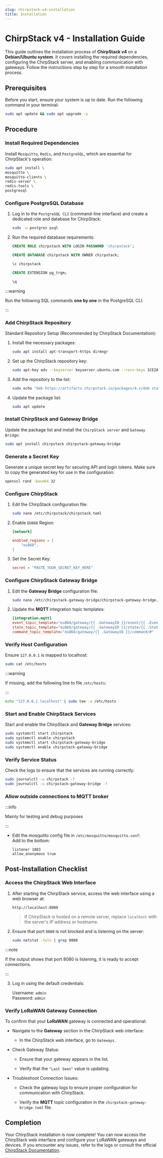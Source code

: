 ```yaml
---
slug: chirpstack-v4-installation
title: Installation
---
```


# ChirpStack v4 - Installation Guide

This guide outlines the installation process of **ChirpStack v4** on a **Debian/Ubuntu system**. It covers installing the required dependencies, configuring the ChirpStack server, and enabling communication with gateways. Follow the instructions step by step for a smooth installation process.

## Prerequisites

Before you start, ensure your system is up to date. Run the following command in your terminal:

```bash
sudo apt update && sudo apt upgrade -y
```

## Procedure

### Install Required Dependencies

Install `Mosquitto`, `Redis`, and `PostgreSQL`, which are essential for ChirpStack's operation:

```bash
sudo apt install \
mosquitto \
mosquitto-clients \
redis-server \
redis-tools \
postgresql
```

### Configure PostgreSQL Database

1. Log in to the `PostgreSQL CLI` (command-line interface) and create a dedicated role and database for ChirpStack:

   ```bash
   sudo -u postgres psql
   ```

2. Run the required database requirements:

   ```sql
   CREATE ROLE chirpstack WITH LOGIN PASSWORD 'chirpstack';

   CREATE DATABASE chirpstack WITH OWNER chirpstack;

   \c chirpstack

   CREATE EXTENSION pg_trgm;

   \q
   ```

  :::warning
  
  Run the following SQL commands **one by one** in the PostgreSQL CLI.
  
  :::

### Add ChirpStack Repository

Standard Repository Setup (Recommended by ChirpStack Documentation):

1. Install the necessary packages:

   ```bash
   sudo apt install apt-transport-https dirmngr
   ```

2. Set up the ChirpStack repository key:

   ```bash
   sudo apt-key adv --keyserver keyserver.ubuntu.com --recv-keys 1CE2AFD36DBCCA00
   ```

3. Add the repository to the list:

   ```bash
   sudo echo "deb https://artifacts.chirpstack.io/packages/4.x/deb stable main" | sudo tee /etc/apt/sources.list.d/chirpstack.list
   ```

4. Update the package list:

   ```bash
   sudo apt update
   ```

### Install ChirpStack and Gateway Bridge

Update the package list and install the `ChirpStack server` and `Gateway Bridge`:

```bash
sudo apt install chirpstack chirpstack-gateway-bridge
```

### Generate a Secret Key

Generate a unique secret key for securing API and login tokens. Make sure to copy the generated key for use in the configuration:

```bash
openssl rand -base64 32
```

### Configure ChirpStack

1. Edit the ChirpStack configuration file:

   ```bash
   sudo nano /etc/chirpstack/chirpstack.toml
   ```

2. Enable `EU868` Region:

   ```toml
   [network]

   enabled_regions = [
       "eu868",
   ]
   ```

3. Set the Secret Key:

   ```toml
   secret = "PASTE_YOUR_SECRET_KEY_HERE"
   ```

### Configure ChirpStack Gateway Bridge

1. Edit the **Gateway Bridge** configuration file:

   ```bash
   sudo nano /etc/chirpstack-gateway-bridge/chirpstack-gateway-bridge.toml
   ```

2. Update the **MQTT** integration topic templates:

   ```toml
   [integration.mqtt]
   event_topic_template="eu868/gateway/{{ .GatewayID }}/event/{{ .EventType }}"
   state_topic_template="eu868/gateway/{{ .GatewayID }}/state/{{ .StateType }}"
   command_topic_template="eu868/gateway/{{ .GatewayID }}/command/#"
   ```

### Verify Host Configuration

Ensure `127.0.0.1` is mapped to localhost:

```bash
sudo cat /etc/hosts
```

:::warning

If missing, add the following line to file `/etc/hosts`:

:::

```bash
echo "127.0.0.1 localhost" | sudo tee -a /etc/hosts
```

### Start and Enable ChirpStack Services

Start and enable the ChirpStack and **Gateway Bridge** services:

```bash
sudo systemctl start chirpstack
sudo systemctl enable chirpstack
sudo systemctl start chirpstack-gateway-bridge
sudo systemctl enable chirpstack-gateway-bridge
```

### Verify Service Status

Check the logs to ensure that the services are running correctly:

```bash
sudo journalctl -u chirpstack -f
sudo journalctl -u chirpstack-gateway-bridge -f
```

### Allow outside connections to MQTT broker

:::info

Mainly for testing and debug purposes

:::

- Edit the mosquitto config file in `/etc/mosquitto/mosquitto.conf`:  
  Add to the bottom:  
  ```
  listener 1883
  allow_anonymous true
  ```


## Post-Installation Checklist

### Access the ChirpStack Web Interface

1. After starting the ChirpStack service, access the web interface using a web browser at:

   ```arduino
   http://localhost:8080
   ```

   > If ChirpStack is hosted on a remote server, replace `localhost` with the server's IP address or hostname.

2. Ensure that port `8080` is not blocked and is listening on the server:

   ```bash
   sudo netstat -tuln | grep 8080
   ```

  :::note
  
  If the output shows that port 8080 is listening, it is ready to accept connections.
  
  :::

3. Log in using the default credentials:

   Username: `admin`  
   Password: `admin`

### Verify LoRaWAN Gateway Connection

To confirm that your **LoRaWAN** gateway is connected and operational:

- Navigate to the **Gateway** section in the ChirpStack web interface:

  - In the ChirpStack web interface, go to `Gateways`.

- Check Gateway Status:

  - Ensure that your gateway appears in the list.

  - Verify that the `"Last Seen"` value is updating.

- Troubleshoot Connection Issues:

  - Check the gateway logs to ensure proper configuration for communication with ChirpStack.

  - Verify the **MQTT** topic configuration in the `chirpstack-gateway-bridge.toml` file.

## Completion

Your ChirpStack installation is now complete! You can now access the ChirpStack web interface and configure your LoRaWAN gateways and devices. If you encounter any issues, refer to the logs or consult the official [ChirpStack Documentation](https://www.chirpstack.io/docs/index.html).
